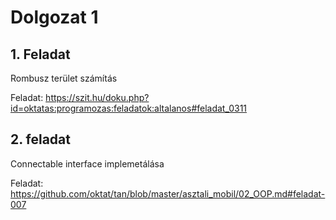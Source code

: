 # Dolgozat 1

## 1. Feladat
Rombusz terület számítás

Feladat: https://szit.hu/doku.php?id=oktatas:programozas:feladatok:altalanos#feladat_0311

## 2. feladat
Connectable interface implemetálása

Feladat: https://github.com/oktat/tan/blob/master/asztali_mobil/02_OOP.md#feladat-007